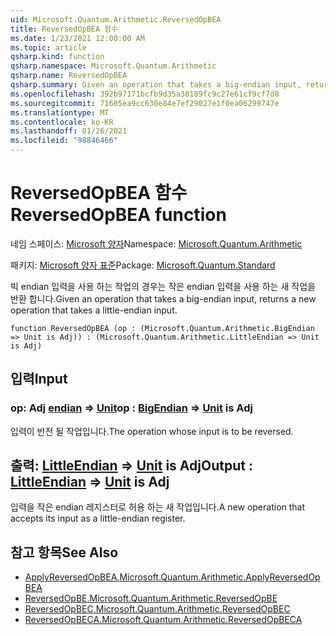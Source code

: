 ```yaml
---
uid: Microsoft.Quantum.Arithmetic.ReversedOpBEA
title: ReversedOpBEA 함수
ms.date: 1/23/2021 12:00:00 AM
ms.topic: article
qsharp.kind: function
qsharp.namespace: Microsoft.Quantum.Arithmetic
qsharp.name: ReversedOpBEA
qsharp.summary: Given an operation that takes a big-endian input, returns a new operation that takes a little-endian input.
ms.openlocfilehash: 392b97171bcfb9d35a38189fc9c27e61cf9cf7d8
ms.sourcegitcommit: 71605ea9cc630e84e7ef29027e1f0ea06299747e
ms.translationtype: MT
ms.contentlocale: ko-KR
ms.lasthandoff: 01/26/2021
ms.locfileid: "98846466"
---
```

# <a name="reversedopbea-function"></a><span data-ttu-id="27340-102">ReversedOpBEA 함수</span><span class="sxs-lookup"><span data-stu-id="27340-102">ReversedOpBEA function</span></span>

<span data-ttu-id="27340-103">네임 스페이스: [Microsoft 양자](xref:Microsoft.Quantum.Arithmetic)</span><span class="sxs-lookup"><span data-stu-id="27340-103">Namespace: [Microsoft.Quantum.Arithmetic](xref:Microsoft.Quantum.Arithmetic)</span></span>

<span data-ttu-id="27340-104">패키지: [Microsoft 양자 표준](https://nuget.org/packages/Microsoft.Quantum.Standard)</span><span class="sxs-lookup"><span data-stu-id="27340-104">Package: [Microsoft.Quantum.Standard](https://nuget.org/packages/Microsoft.Quantum.Standard)</span></span>


<span data-ttu-id="27340-105">빅 endian 입력을 사용 하는 작업의 경우는 작은 endian 입력을 사용 하는 새 작업을 반환 합니다.</span><span class="sxs-lookup"><span data-stu-id="27340-105">Given an operation that takes a big-endian input, returns a new operation that takes a little-endian input.</span></span>

```qsharp
function ReversedOpBEA (op : (Microsoft.Quantum.Arithmetic.BigEndian => Unit is Adj)) : (Microsoft.Quantum.Arithmetic.LittleEndian => Unit is Adj)
```


## <a name="input"></a><span data-ttu-id="27340-106">입력</span><span class="sxs-lookup"><span data-stu-id="27340-106">Input</span></span>

### <a name="op--bigendian--unit--is-adj"></a><span data-ttu-id="27340-107">op: Adj [endian](xref:Microsoft.Quantum.Arithmetic.BigEndian) => [Unit](xref:microsoft.quantum.lang-ref.unit)</span><span class="sxs-lookup"><span data-stu-id="27340-107">op : [BigEndian](xref:Microsoft.Quantum.Arithmetic.BigEndian) => [Unit](xref:microsoft.quantum.lang-ref.unit)  is Adj</span></span>

<span data-ttu-id="27340-108">입력이 반전 될 작업입니다.</span><span class="sxs-lookup"><span data-stu-id="27340-108">The operation whose input is to be reversed.</span></span>



## <a name="output--littleendian--unit--is-adj"></a><span data-ttu-id="27340-109">출력: [LittleEndian](xref:Microsoft.Quantum.Arithmetic.LittleEndian) => [Unit](xref:microsoft.quantum.lang-ref.unit)  is Adj</span><span class="sxs-lookup"><span data-stu-id="27340-109">Output : [LittleEndian](xref:Microsoft.Quantum.Arithmetic.LittleEndian) => [Unit](xref:microsoft.quantum.lang-ref.unit)  is Adj</span></span>

<span data-ttu-id="27340-110">입력을 작은 endian 레지스터로 허용 하는 새 작업입니다.</span><span class="sxs-lookup"><span data-stu-id="27340-110">A new operation that accepts its input as a little-endian register.</span></span>

## <a name="see-also"></a><span data-ttu-id="27340-111">참고 항목</span><span class="sxs-lookup"><span data-stu-id="27340-111">See Also</span></span>

- [<span data-ttu-id="27340-112">ApplyReversedOpBEA.</span><span class="sxs-lookup"><span data-stu-id="27340-112">Microsoft.Quantum.Arithmetic.ApplyReversedOpBEA</span></span>](xref:Microsoft.Quantum.Arithmetic.ApplyReversedOpBEA)
- [<span data-ttu-id="27340-113">ReversedOpBE.</span><span class="sxs-lookup"><span data-stu-id="27340-113">Microsoft.Quantum.Arithmetic.ReversedOpBE</span></span>](xref:Microsoft.Quantum.Arithmetic.ReversedOpBE)
- [<span data-ttu-id="27340-114">ReversedOpBEC.</span><span class="sxs-lookup"><span data-stu-id="27340-114">Microsoft.Quantum.Arithmetic.ReversedOpBEC</span></span>](xref:Microsoft.Quantum.Arithmetic.ReversedOpBEC)
- [<span data-ttu-id="27340-115">ReversedOpBECA.</span><span class="sxs-lookup"><span data-stu-id="27340-115">Microsoft.Quantum.Arithmetic.ReversedOpBECA</span></span>](xref:Microsoft.Quantum.Arithmetic.ReversedOpBECA)